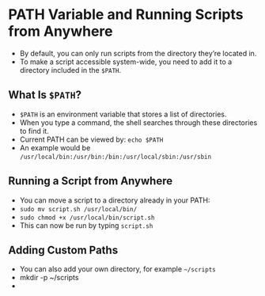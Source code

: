 # PATH Variable and Running Scripts from Anywhere
- By default, you can only run scripts from the directory they’re located in.
- To make a script accessible system-wide, you need to add it to a directory included in the `$PATH`.

## What Is `$PATH`?
- `$PATH` is an environment variable that stores a list of directories.
- When you type a command, the shell searches through these directories to find it.
- Current PATH can be viewed by: `echo $PATH`
- An example would be `/usr/local/bin:/usr/bin:/bin:/usr/local/sbin:/usr/sbin`

## Running a Script from Anywhere
- You can move a script to a directory already in your PATH:
- `sudo mv script.sh /usr/local/bin/`
- `sudo chmod +x /usr/local/bin/script.sh`
- This can now be run by typing `script.sh`

## Adding Custom Paths
- You can also add your own directory, for example `~/scripts`
- mkdir -p ~/scripts
- 

